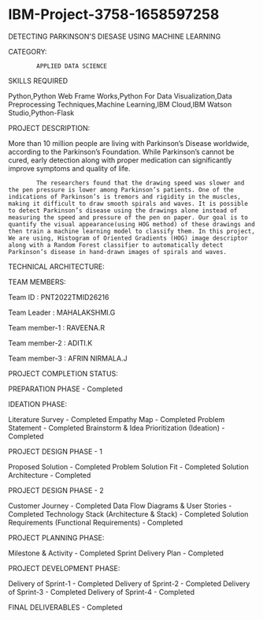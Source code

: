 # IBM-Project-3758-1658597258

DETECTING PARKINSON'S DIESASE USING MACHINE LEARNING

CATEGORY:

			APPLIED DATA SCIENCE

SKILLS REQUIRED 

Python,Python Web Frame Works,Python For Data Visualization,Data Preprocessing Techniques,Machine Learning,IBM Cloud,IBM Watson Studio,Python-Flask

PROJECT DESCRIPTION:

More than 10 million people are living with Parkinson’s Disease worldwide, according to the Parkinson’s Foundation. While Parkinson’s cannot be cured, early detection along with proper medication can significantly improve symptoms and quality of life.
	
			The researchers found that the drawing speed was slower and the pen pressure is lower among Parkinson’s patients. One of the indications of Parkinson’s is tremors and rigidity in the muscles, making it difficult to draw smooth spirals and waves. It is possible to detect Parkinson’s disease using the drawings alone instead of measuring the speed and pressure of the pen on paper. Our goal is to quantify the visual appearance(using HOG method) of these drawings and then train a machine learning model to classify them. In this project, We are using, Histogram of Oriented Gradients (HOG) image descriptor along with a Random Forest classifier to automatically detect Parkinson’s disease in hand-drawn images of spirals and waves.

TECHNICAL ARCHITECTURE:

TEAM MEMBERS:

Team ID : PNT2022TMID26216

Team Leader : MAHALAKSHMI.G

Team member-1 : RAVEENA.R

Team member-2 : ADITI.K

Team member-3 : AFRIN NIRMALA.J

PROJECT COMPLETION STATUS:

PREPARATION PHASE - Completed

IDEATION PHASE:

Literature Survey - Completed
Empathy Map - Completed
Problem Statement - Completed
Brainstorm & Idea Prioritization (Ideation) - Completed

PROJECT DESIGN PHASE - 1

Proposed Solution - Completed
Problem Solution Fit - Completed
Solution Architecture - Completed

PROJECT DESIGN PHASE - 2

Customer Journey - Completed
Data Flow Diagrams & User Stories - Completed
Technology Stack (Architecture & Stack) - Completed
Solution Requirements (Functional Requirements) - Completed

PROJECT PLANNING PHASE:

Milestone & Activity - Completed
Sprint Delivery Plan - Completed

PROJECT DEVELOPMENT PHASE:

Delivery of Sprint-1 - Completed
Delivery of Sprint-2 - Completed
Delivery of Sprint-3 - Completed
Delivery of Sprint-4 - Completed

FINAL DELIVERABLES - Completed

